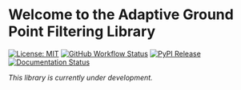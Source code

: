 # Welcome to the Adaptive Ground Point Filtering Library

[![License: MIT](https://img.shields.io/badge/License-MIT-yellow.svg)](https://opensource.org/licenses/MIT)
[![GitHub Workflow Status](https://img.shields.io/github/workflow/status/ssciwr/filteradapt/CI)](https://github.com/ssciwr/filteradapt/actions?query=workflow%3ACI)
[![PyPI Release](https://img.shields.io/pypi/v/filteradapt.svg)](https://pypi.org/project/filteradapt)
[![Documentation Status](https://readthedocs.org/projects/filteradapt/badge/)](https://filteradapt.readthedocs.io/)

*This library is currently under development.*
